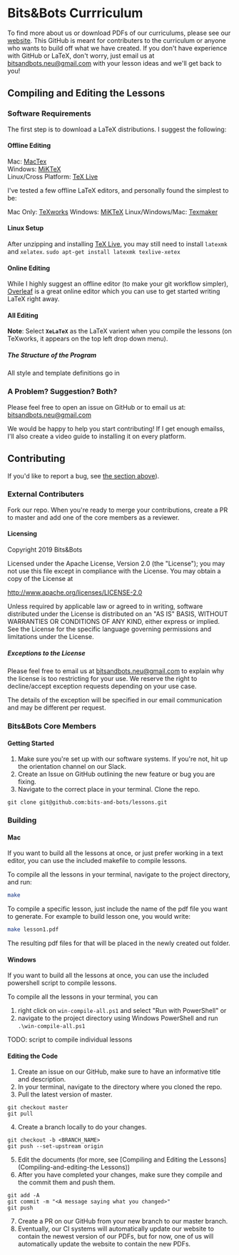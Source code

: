 # Bits&Bots Currriculum

To find more about us or download PDFs of our curriculums, please see our [website](https://bitsnbots.weebly.com). This GitHub is meant for contributers to the curriculum or anyone who wants to build off what we have created. If
you don't have experience with GitHub or LaTeX, don't worry, just email
us at <bitsandbots.neu@gmail.com> with your lesson ideas and we'll get back
to you!

## Compiling and Editing the Lessons

### Software Requirements

The first step is to download a LaTeX distributions. I suggest the following:

#### Offline Editing

Mac: [MacTex](http://www.tug.org/mactex/index.html)  
Windows: [MiKTeX](https://miktex.org)  
Linux/Cross Platform: [TeX Live](https://tug.org/texlive/acquire-netinstall.html)

I've tested a few offline LaTeX editors, and personally found the
simplest to be:

Mac Only: [TeXworks](https://www.tug.org/texworks/)
Windows: [MiKTeX](https://miktex.org)
Linux/Windows/Mac: [Texmaker](http://www.xm1math.net/texmaker/)


#### Linux Setup

After unzipping and installing [TeX Live](https://tug.org/texlive/acquire-netinstall.html), 
you may still need to install `latexmk` and `xelatex`.
`sudo apt-get install latexmk texlive-xetex`

#### Online Editing

While I highly suggest an offline editor (to make your git workflow simpler),
[Overleaf](https://www.overleaf.com/) is a great online editor which you
can use to get started writing LaTeX right away.

#### All Editing

**Note**: Select **`XeLaTeX`** as the LaTeX varient when you compile the lessons (on TeXworks, it appears on the top left drop down menu).

##### The Structure of the Program

All style and template definitions go in

### A Problem? Suggestion? Both?

Please feel free to open an issue on GitHub or to email us at: <bitsandbots.neu@gmail.com>

We would be happy to help you start contributing! If I get enough emailss, I'll
also create a video guide to installing it on every platform.

## Contributing

If you'd like to report a bug, see [the section above](a-problem?-suggestion?-both?)).

### External Contributers

Fork our repo. When you're ready to merge your contributions, create a PR to master and add one of the core members as a reviewer.

#### Licensing

Copyright 2019 Bits&Bots

Licensed under the Apache License, Version 2.0 (the "License");
you may not use this file except in compliance with the License.
You may obtain a copy of the License at

   http://www.apache.org/licenses/LICENSE-2.0

Unless required by applicable law or agreed to in writing, software
distributed under the License is distributed on an "AS IS" BASIS,
WITHOUT WARRANTIES OR CONDITIONS OF ANY KIND, either express or implied.
See the License for the specific language governing permissions and
limitations under the License.

##### Exceptions to the License

Please feel free to email us at <bitsandbots.neu@gmail.com> to explain
why the license is too restricting for your use. We reserve the right
to decline/accept exception requests depending on your use case.

The details of the exception will be specified in our email
communication and may be different per request.

### Bits&Bots Core Members

#### Getting Started
1. Make sure you're set up with our software systems. If you're not, hit up the orientation channel on our Slack.
2. Create an Issue on GitHub outlining the new feature or bug you are fixing.
3. Navigate to the correct place in your terminal. Clone the repo.
```
git clone git@github.com:bits-and-bots/lessons.git
```

### Building

#### Mac
If you want to build all the lessons at once, or just prefer working in a text editor, you can use the included makefile to compile lessons.

To compile all the lessons in your terminal, navigate to the project directory, and run:

```bash
make
```

To compile a specific lesson, just include the name of the pdf file you want to generate. For example to build lesson one, you would write:

```bash
make lesson1.pdf
```

The resulting pdf files for that will be placed in the newly created out folder.

#### Windows
If you want to build all the lessons at once, you can use the included powershell script to compile lessons.

To compile all the lessons in your terminal, you can
1. right click on `win-compile-all.ps1` and select "Run with PowerShell"
or
2. navigate to the project directory using Windows PowerShell and run `.\win-compile-all.ps1`

TODO: script to compile individual lessons

#### Editing the Code

1. Create an issue on our GitHub, make sure to have an informative title
and description.
2. In your terminal, navigate to the directory where you cloned the repo.
3. Pull the latest version of master.
```
git checkout master
git pull
```
4. Create a branch locally to do your changes.
```
git checkout -b <BRANCH_NAME>
git push --set-upstream origin
```
5. Edit the documents (for more, see [Compiling and Editing the Lessons](Compiling-and-editing-the Lessons))
6. After you have completed your changes, make sure they compile and the commit them and push them.
```
git add -A
git commit -m "<A message saying what you changed>"
git push
```
7. Create a PR on our GitHub from your new branch to our master branch.
8. Eventually, our CI systems will automatically update our website to contain
the newest version of our PDFs, but for now, one of us will automatically
update the website to contain the new PDFs.

